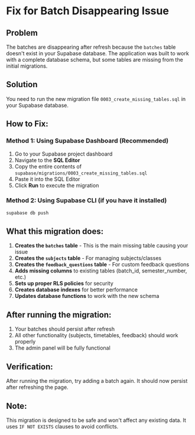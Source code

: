 # Fix for Batch Disappearing Issue

## Problem
The batches are disappearing after refresh because the `batches` table doesn't exist in your Supabase database. The application was built to work with a complete database schema, but some tables are missing from the initial migrations.

## Solution
You need to run the new migration file `0003_create_missing_tables.sql` in your Supabase database.

## How to Fix:

### Method 1: Using Supabase Dashboard (Recommended)
1. Go to your Supabase project dashboard
2. Navigate to the **SQL Editor** 
3. Copy the entire contents of `supabase/migrations/0003_create_missing_tables.sql`
4. Paste it into the SQL Editor
5. Click **Run** to execute the migration

### Method 2: Using Supabase CLI (if you have it installed)
```bash
supabase db push
```

## What this migration does:
1. **Creates the `batches` table** - This is the main missing table causing your issue
2. **Creates the `subjects` table** - For managing subjects/classes  
3. **Creates the `feedback_questions` table** - For custom feedback questions
4. **Adds missing columns** to existing tables (batch_id, semester_number, etc.)
5. **Sets up proper RLS policies** for security
6. **Creates database indexes** for better performance
7. **Updates database functions** to work with the new schema

## After running the migration:
1. Your batches should persist after refresh
2. All other functionality (subjects, timetables, feedback) should work properly
3. The admin panel will be fully functional

## Verification:
After running the migration, try adding a batch again. It should now persist after refreshing the page.

## Note:
This migration is designed to be safe and won't affect any existing data. It uses `IF NOT EXISTS` clauses to avoid conflicts.
